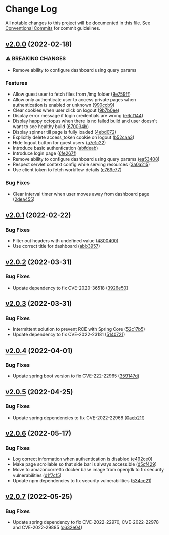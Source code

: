 # Change Log

All notable changes to this project will be documented in this file.
See [Conventional Commits](https://conventionalcommits.org) for commit guidelines.

## [v2.0.0](https://github.com/otto-de/gitactionboard/compare/v1.1.2...v2.0.0) (2022-02-18)

### ⚠ BREAKING CHANGES

- Remove ability to configure dashboard using query params

### Features

- Allow guest user to fetch files from /img folder ([9e759ff](https://github.com/otto-de/gitactionboard/commit/9e759ffa74d1933b1fd3425995b052124d2a8393))
- Allow only authenticate user to access private pages when authentication is enabled or unknown ([990ccb9](https://github.com/otto-de/gitactionboard/commit/990ccb9e74c286fc6106c7c2a9971ab74c3004a4))
- Clear cookies when user click on logout ([9b7b0ee](https://github.com/otto-de/gitactionboard/commit/9b7b0ee19289e2c4fd6fb798fe7758e4809477ca))
- Display error message if login credentials are wrong ([e6cf144](https://github.com/otto-de/gitactionboard/commit/e6cf144af403e3681afcd490cd01ea9f2150dee3))
- Display happy octopus when there is no failed build and user doesn't want to see healthy build ([670034b](https://github.com/otto-de/gitactionboard/commit/670034b5a865a640a0cb14f51e327f6fcacbdeac))
- Display spinner till page is fully loaded ([4ebd072](https://github.com/otto-de/gitactionboard/commit/4ebd0726c80b276b7d4b991c61ca7841f6d4697b))
- Explicitly delete access_token cookie on logout ([b52caa3](https://github.com/otto-de/gitactionboard/commit/b52caa3e7b0c2bbdee4d300cfca8b20eeffda10c))
- Hide logout button for guest users ([a7e1c22](https://github.com/otto-de/gitactionboard/commit/a7e1c22c13b1de30bfa1046bbea637534079458a))
- Introduce basic authentication ([abfdeab](https://github.com/otto-de/gitactionboard/commit/abfdeabdae2caff3544748716cdc4e30c14abe8b))
- Introduce login page ([6fe267f](https://github.com/otto-de/gitactionboard/commit/6fe267f26689415d4eec8293251680e44813feca))
- Remove ability to configure dashboard using query params ([ea53408](https://github.com/otto-de/gitactionboard/commit/ea5340810820205648f60d0a4c305c6f1577e259))
- Respect servlet context config while serving resources ([3a0a215](https://github.com/otto-de/gitactionboard/commit/3a0a21589f6bd6f8e848d534e0289beed7bbaa5b))
- Use client token to fetch workflow details ([e769e77](https://github.com/otto-de/gitactionboard/commit/e769e77bbf9e0e3e4e812f8a6bf1d80616f587d3))

### Bug Fixes

- Clear interval timer when user moves away from dashboard page ([2dea455](https://github.com/otto-de/gitactionboard/commit/2dea455a0db46305a7bf0ab5aab89495713f03e9))

## [v2.0.1](https://github.com/otto-de/gitactionboard/compare/v2.0.0...v2.0.1) (2022-02-22)

### Bug Fixes

- Filter out headers with undefined value ([4800400](https://github.com/otto-de/gitactionboard/commit/4800400e284094744a9a0c124b1aa568b19fe5c4))
- Use correct title for dashboard ([abb3957](https://github.com/otto-de/gitactionboard/commit/abb3957ea389f9783cec8839684c70156a66b79a))

## [v2.0.2](https://github.com/otto-de/gitactionboard/compare/v2.0.1...v2.0.2) (2022-03-31)

### Bug Fixes

- Update dependency to fix CVE-2020-36518 ([3926e50](https://github.com/otto-de/gitactionboard/commit/3926e505b027b0bc5677b84ae1cab54bbdbe8bc0))

## [v2.0.3](https://github.com/otto-de/gitactionboard/compare/v2.0.2...v2.0.3) (2022-03-31)

### Bug Fixes

- Intermittent solution to prevent RCE with Spring Core ([52c17b5](https://github.com/otto-de/gitactionboard/commit/52c17b5220769b721058967ee723140067d9f708))
- Update dependency to fix CVE-2022-23181 ([5140721](https://github.com/otto-de/gitactionboard/commit/514072123190105fab84cbbbd30dc5b04a182744))

## [v2.0.4](https://github.com/otto-de/gitactionboard/compare/v2.0.3...v2.0.4) (2022-04-01)

### Bug Fixes

- Update spring boot version to fix CVE-222-22965 ([359147d](https://github.com/otto-de/gitactionboard/commit/359147dcbe97a83727ee3f9ccf16eb9b901f8434))

## [v2.0.5](https://github.com/otto-de/gitactionboard/compare/v2.0.4...v2.0.5) (2022-04-25)

### Bug Fixes

- Update spring dependencies to fix CVE-2022-22968 ([0aeb21f](https://github.com/otto-de/gitactionboard/commit/0aeb21f9c0e99ea6308d9493c3f2b4a39d930f4c))

## [v2.0.6](https://github.com/otto-de/gitactionboard/compare/v2.0.5...v2.0.6) (2022-05-17)

### Bug Fixes

- Log correct information when authentication is disabled ([e492ce0](https://github.com/otto-de/gitactionboard/commit/e492ce0f7bd9b34141129fe012eeea6e0d750abb))
- Make page scrollable so that side bar is always accessible ([d5cf429](https://github.com/otto-de/gitactionboard/commit/d5cf4298bf3b10c5200d2fb230f1895e263f5faa))
- Move to amazoncorretto docker base image from openjdk to fix security vulnerabilities ([d1f7cf5](https://github.com/otto-de/gitactionboard/commit/d1f7cf5e133d514f6b64453a485851a26e4109d5))
- Update npm dependencies to fix security vulnerabilities ([534ce21](https://github.com/otto-de/gitactionboard/commit/534ce210555f3ad4b86dd5da0107e32aba8791dd))

## [v2.0.7](https://github.com/otto-de/gitactionboard/compare/v2.0.6...v2.0.7) (2022-05-25)

### Bug Fixes

- Update spring dependency to fix CVE-2022-22970, CVE-2022-22978 and CVE-2022-29885 ([c632e04](https://github.com/otto-de/gitactionboard/commit/c632e0415ddb2dc9f968c6e1204feb9fa1ae48e3))
